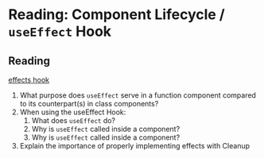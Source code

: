 Reading: Component Lifecycle / `useEffect` Hook
===============================================

Reading
-------

[effects hook](https://reactjs.org/docs/hooks-effect.html)

1. What purpose does `useEffect` serve in a function component compared to its counterpart(s) in class components?
2. When using the useEffect Hook:
    1. What does `useEffect` do?
    2. Why is `useEffect` called inside a component?
    3. Why is `useEffect` called inside a component?
3. Explain the importance of properly implementing effects with Cleanup
